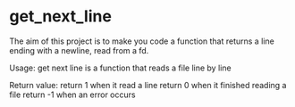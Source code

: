 # get_next_line
The aim of this project is to make you code a function that returns a line ending with a newline, read from a fd.

Usage:
get next line is a function that reads a file line by line

Return value:
return 1 when it read a line
return 0 when it finished reading a file
return -1 when an error occurs
